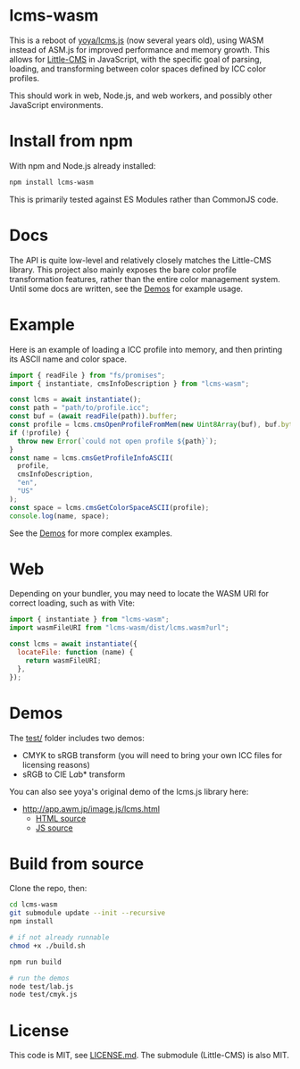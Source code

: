# lcms-wasm

This is a reboot of [yoya/lcms.js](https://github.com/yoya/lcms.js/) (now several years old), using WASM instead of ASM.js for improved performance and memory growth. This allows for [Little-CMS](https://github.com/mm2/Little-CMS) in JavaScript, with the specific goal of parsing, loading, and transforming between color spaces defined by ICC color profiles.

This should work in web, Node.js, and web workers, and possibly other JavaScript environments.

# Install from npm

With npm and Node.js already installed:

```sh
npm install lcms-wasm
```

This is primarily tested against ES Modules rather than CommonJS code.

# Docs

The API is quite low-level and relatively closely matches the Little-CMS library. This project also mainly exposes the bare color profile transformation features, rather than the entire color management system. Until some docs are written, see the [Demos](#demos) for example usage.

# Example

Here is an example of loading a ICC profile into memory, and then printing its ASCII name and color space.

```js
import { readFile } from "fs/promises";
import { instantiate, cmsInfoDescription } from "lcms-wasm";

const lcms = await instantiate();
const path = "path/to/profile.icc";
const buf = (await readFile(path)).buffer;
const profile = lcms.cmsOpenProfileFromMem(new Uint8Array(buf), buf.byteLength);
if (!profile) {
  throw new Error(`could not open profile ${path}`);
}
const name = lcms.cmsGetProfileInfoASCII(
  profile,
  cmsInfoDescription,
  "en",
  "US"
);
const space = lcms.cmsGetColorSpaceASCII(profile);
console.log(name, space);
```

See the [Demos](#demos) for more complex examples.

# Web

Depending on your bundler, you may need to locate the WASM URI for correct loading, such as with Vite:

```js
import { instantiate } from "lcms-wasm";
import wasmFileURI from "lcms-wasm/dist/lcms.wasm?url";

const lcms = await instantiate({
  locateFile: function (name) {
    return wasmFileURI;
  },
});
```

# Demos

The [test/](./test/) folder includes two demos:

- CMYK to sRGB transform (you will need to bring your own ICC files for licensing reasons)
- sRGB to CIE L*a*b\* transform

You can also see yoya's original demo of the lcms.js library here:

- http://app.awm.jp/image.js/lcms.html
  - [HTML source](https://github.com/yoya/image.js/blob/5e43f1d1c3b248db764f764a1507eb9f3dd36f66/lcms.html)
  - [JS source](https://github.com/yoya/image.js/blob/5e43f1d1c3b248db764f764a1507eb9f3dd36f66/lcms.js)

# Build from source

Clone the repo, then:

```sh
cd lcms-wasm
git submodule update --init --recursive
npm install

# if not already runnable
chmod +x ./build.sh

npm run build

# run the demos
node test/lab.js
node test/cmyk.js
```

# License

This code is MIT, see [LICENSE.md](./LICENSE.md). The submodule (Little-CMS) is also MIT.
